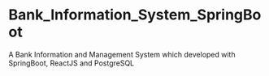 # Bank_Information_System_SpringBoot
A Bank Information and Management System which developed with SpringBoot, ReactJS and PostgreSQL
